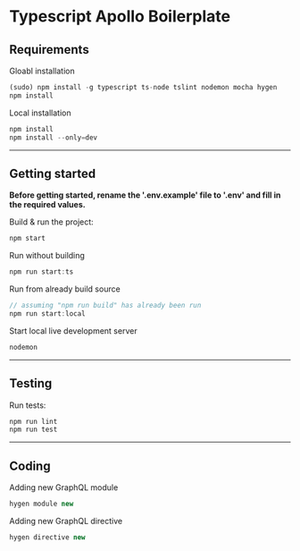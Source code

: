# Typescript Apollo Boilerplate

## Requirements

Gloabl installation

```javascript
(sudo) npm install -g typescript ts-node tslint nodemon mocha hygen
npm install
```

Local installation

```javascript
npm install
npm install --only=dev
```

---

## Getting started

**Before getting started, rename the '.env.example' file to '.env' and fill in the required values.**

Build & run the project:

```javascript
npm start
```

Run without building

```javascript
npm run start:ts
```

Run from already build source

```javascript
// assuming "npm run build" has already been run
npm run start:local
```

Start local live development server

```javascript
nodemon
```

---

## Testing

Run tests:

```javascript
npm run lint
npm run test
```

---

## Coding

Adding new GraphQL module

```javascript
hygen module new
```

Adding new GraphQL directive

```javascript
hygen directive new
```